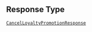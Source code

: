 ## Response Type

[`CancelLoyaltyPromotionResponse`](../../doc/models/cancel-loyalty-promotion-response.md)
